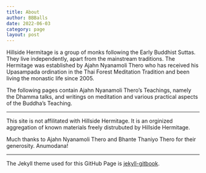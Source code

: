 ```yaml
---
title: About
author: BBBalls
date: 2022-06-03
category: page
layout: post
---
```


Hillside Hermitage is a group of monks following the Early Buddhist Suttas. They live independently, apart from the mainstream traditions. The Hermitage was established by Ajahn Nyanamoli Thero who has received his Upasampada ordination in the Thai Forest Meditation Tradition and been living the monastic life since 2005.

The following pages contain Ajahn Nyanamoli Thero’s Teachings, namely the Dhamma talks, and writings on meditation and various practical aspects of the Buddha’s Teaching.

---


This site is not affilitated with Hillside Hermitage. It is an orginized aggregation of known materials freely distrubuted by Hillside Hermitage.

Much thanks to Ajahn Nyanamoli Thero and Bhante Thaniyo Thero for their generosity. Anumodana!

---

The Jekyll theme used for this GitHub Page is [jekyll-gitbook](https://github.com/sighingnow/jekyll-gitbook).
